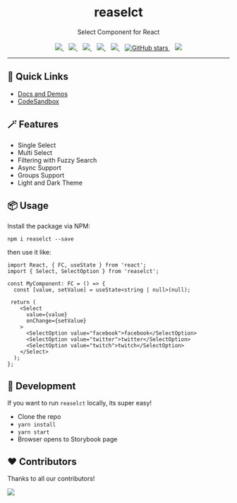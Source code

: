 <div align="center">
  <h1>reaselct</h1>
  Select Component for React
  <br /><br />
  <a href="https://github.com/reaviz/reaselct/workflows/build/">
    <img src="https://github.com/reaviz/reaselct/workflows/build/badge.svg?branch=master" />
  </a>
  &nbsp;&nbsp;
  <a href="https://npm.im/reaselct">
    <img src="https://img.shields.io/npm/v/reaselct.svg" />
  </a>&nbsp;&nbsp;
  <a href="https://npm.im/reaselct">
    <img src="https://badgen.net/npm/dw/reaselct" />
  </a>&nbsp;&nbsp;
  <a href="https://github.com/reaviz/reaselct/blob/master/LICENSE">
    <img src="https://badgen.now.sh/badge/license/apache2" />
  </a>&nbsp;&nbsp;
  <a href="https://bundlephobia.com/result?p=reaselct">
    <img src="https://badgen.net/bundlephobia/minzip/reaselct" />
  </a>&nbsp;&nbsp;
  <a href="https://github.com/reaviz/reaselct">
    <img alt="GitHub stars" src="https://img.shields.io/github/stars/reaviz/reaselct?style=social" />
  </a>&nbsp;&nbsp;
  <a href="https://discord.gg/tt8wGExq35">
    <img src="https://img.shields.io/discord/773948315037073409?label=discord" />
  </a>
</div>

---

## 🚀 Quick Links
- [Docs and Demos](https://master--61dee6b62e6b2c004af20119.chromatic.com)
- [CodeSandbox](https://codesandbox.io/s/reaselct-6gv07)

## 🪄 Features
- Single Select
- Multi Select
- Filtering with Fuzzy Search
- Async Support
- Groups Support
- Light and Dark Theme

## 📦 Usage
Install the package via NPM:

```
npm i reaselct --save
```

then use it like:

```tsx
import React, { FC, useState } from 'react';
import { Select, SelectOption } from 'reaselct';

const MyComponent: FC = () => {
  const [value, setValue] = useState<string | null>(null);
 
 return (
    <Select
      value={value}
      onChange={setValue}
    >
      <SelectOption value="facebook">facebook</SelectOption>
      <SelectOption value="twitter">twitter</SelectOption>
      <SelectOption value="twitch">twitch</SelectOption>
    </Select>
  );
};
```

## 🔭 Development
If you want to run `reaselct` locally, its super easy!

- Clone the repo
- `yarn install`
- `yarn start`
- Browser opens to Storybook page

## ❤️ Contributors
Thanks to all our contributors!

<a href="https://github.com/reaviz/realayers/graphs/contributors"><img src="https://opencollective.com/reaviz/contributors.svg?width=890" /></a>

